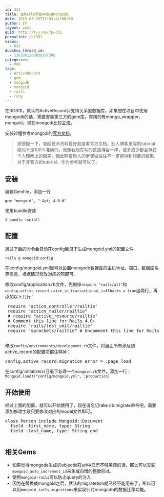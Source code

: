 ```yaml
---
id: 331
title: 在Rails项目中使用MongoDB
date: 2015-05-25T17:03:41+00:00
author: TY
layout: post
guid: http://t-y.me/?p=331
permalink: /p/331
views:
  - 632
duoshuo_thread_id:
  - 1163061200838197286
categories:
  - ROR
tags:
  - ActiveRecord
  - gem
  - mongodb
  - mongoid
  - rails
  - ruby
---
```

在ROR中，默认的ActiveRecord只支持关系型数据库，如果想在项目中使用mongodb的话，需要安装第三方的gem库，常用的有mongo_wrapper，mongoid，现在mongodi比较主流。
  
安装过程参考mongodi的[官方文档](http://mongoid.org/en/mongoid/docs/installation.html)，
  
>顺便提一下，查阅技术资料最好直接看官方文档，别人博客里写的tutorial绝对不是100%准确的，就像我现在写的这篇博客一样，或多或少都会存在个人理解上的偏差，因此照着别人的步骤做往往不一定能得到想要的结果，对于非官方的tutorial，作为参考就可以了。

## 安装

编辑Gemfile，添加一行

    gem "mongoid", "~&gt; 4.0.0"
    

使用bundle安装

    $ bundle isntall
    

## 配置

通过下面的命令会自动在config目录下生成mongoid.yml的配置文件

    rails g mongoid:config
    

在config/mongoid.yml里可以设置mongodb数据库的主机地址、端口、数据库名等信息，根据情况修改对应的项即可。
  
 修改config/application.rb文件，先删掉`require "rails/all"`和`config.active_record.raise_in_transactional_callbacks = true`这两行，再添加以下几行：
 <pre>
 require "action_controller/railtie" 
 require "action_mailer/railtie" 
 # require "active_resource/railtie" 
 # Comment this line for Rails 4.0+ 
 require "rails/test_unit/railtie" 
 require "sprockets/railtie" # Uncomment this line for Rails 3.1+
 </pre>
 
 修改`config/environments/development.rb`文件，将里面所有涉及到active_record的配置项都注释掉： 
 <pre>config.active_record.migration_error = :page_load</pre>
 
 在config/initializers/目录下新建一个`mongoid.rb`文件，添加一行： 
 ```Mongoid.load!("config/mongoid.yml", :production)```
 
## 开始使用 

经过上面的配置，就可以开始使用了，现在请忘记rake db:migrate命令吧，需要添加修改字段只要修改对应的model文件即可。 

<pre>
class Person include Mongoid::Document 
  field :first_name, type: String 
  field :last_name, type: String end
  </pre>

## 相关Gems 
* 如果觉得mongode生成的objectid在url中显示不够美观的话，那么可以安装`mongoid_auto_increment_id`来生成自增的整数形id。 
*  使用`mongoid-rails`可以防止query的注入 
*  因为在替换成mongoid之后，默认的migratetion就已经不能用来了，所以可以用`mongoid_rails_migrations`来实现针对mongodb的数据迁移功能。
